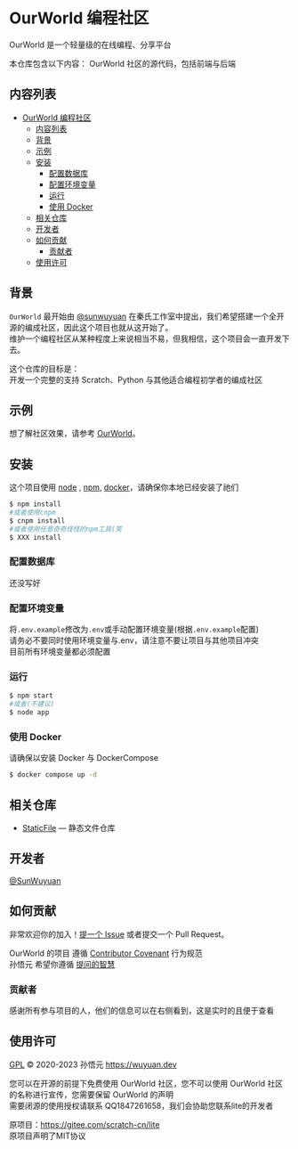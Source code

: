 # OurWorld 编程社区

OurWorld 是一个轻量级的在线编程、分享平台

本仓库包含以下内容：
OurWorld 社区的源代码，包括前端与后端

## 内容列表

- [OurWorld 编程社区](#ourworld-编程社区)
  - [内容列表](#内容列表)
  - [背景](#背景)
  - [示例](#示例)
  - [安装](#安装)
    - [配置数据库](#配置数据库)
    - [配置环境变量](#配置环境变量)
    - [运行](#运行)
    - [使用 Docker](#使用-docker)
  - [相关仓库](#相关仓库)
  - [开发者](#开发者)
  - [如何贡献](#如何贡献)
    - [贡献者](#贡献者)
  - [使用许可](#使用许可)

## 背景

`OurWorld` 最开始由 [@sunwuyuan](https://github.com/sunwuyuan) 在秦氏工作室中提出，我们希望搭建一个全开源的编成社区，因此这个项目也就从这开始了。
<br/>维护一个编程社区从某种程度上来说相当不易，但我相信，这个项目会一直开发下去。

这个仓库的目标是：
<br/>开发一个完整的支持 Scratch、Python 与其他适合编程初学者的编成社区

## 示例

想了解社区效果，请参考 [OurWorld](https://ourworld.wuyuan.dev)。

## 安装

这个项目使用 [node](http://nodejs.org) , [npm](https://npmjs.com), [docker](https://docker.com)，请确保你本地已经安装了祂们

```sh
$ npm install
#或者使用cnpm
$ cnpm install
#或者使用任意奇奇怪怪的npm工具(笑
$ XXX install
```

### 配置数据库

还没写好

### 配置环境变量

将`.env.example`修改为`.env`或手动配置环境变量(根据`.env.example`配置)
<br/>请务必不要同时使用环境变量与.env，请注意不要让项目与其他项目冲突
<br/>目前所有环境变量都必须配置

### 运行

```sh
$ npm start
#或者(不建议)
$ node app
```

### 使用 Docker

请确保以安装 Docker 与 DockerCompose

```sh
$ docker compose up -d
```

## 相关仓库

- [StaticFile](https://github.com/OurWorldOrg/StaticFile) — 静态文件仓库

## 开发者

[@SunWuyuan](https://github.com/sunwuyuan)

## 如何贡献

非常欢迎你的加入！[提一个 Issue](https://github.com/RichardLitt/standard-readme/issues/new) 或者提交一个 Pull Request。

OurWorld 的项目 遵循 [Contributor Covenant](http://contributor-covenant.org/version/1/3/0/) 行为规范
<br/>孙悟元 希望你遵循 [提问的智慧](https://github.com/ryanhanwu/How-To-Ask-Questions-The-Smart-Way/blob/main/README-zh_CN.md)

### 贡献者

感谢所有参与项目的人，他们的信息可以在右侧看到，这是实时的且便于查看

## 使用许可

[GPL](LICENSE) © 2020-2023 孙悟元 https://wuyuan.dev

您可以在开源的前提下免费使用 OurWorld 社区，您不可以使用 OurWorld 社区的名称进行宣传，您需要保留 OurWorld 的声明
<br/>需要闭源的使用授权请联系 QQ1847261658，我们会协助您联系lite的开发者

原项目：https://gitee.com/scratch-cn/lite
<br/>原项目声明了MIT协议
